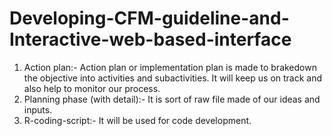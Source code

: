 # Developing-CFM-guideline-and-Interactive-web-based-interface
1. Action plan:- Action plan or implementation plan is made to brakedown the objective into activities and subactivities. It will keep us on track and also help to monitor our process.
2. Planning phase (with detail):- It is sort of raw file made of our ideas and inputs.
3. R-coding-script:- It will be used for code development.
